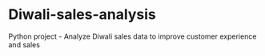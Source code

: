 # Diwali-sales-analysis

Python project - Analyze Diwali sales data to improve customer experience and sales
